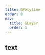 ```yaml
---
title: GPolyline
order: 8
nav:
  title: GLayer
  order: 1
---
```


## text

<code src="./demos/polyline.tsx" compact defaultShowCode></code>
